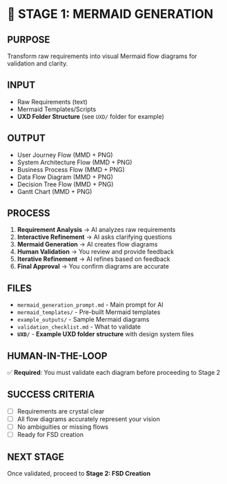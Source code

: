 # 🎯 STAGE 1: MERMAID GENERATION

## **PURPOSE**
Transform raw requirements into visual Mermaid flow diagrams for validation and clarity.

## **INPUT**
- Raw Requirements (text)
- Mermaid Templates/Scripts
- **UXD Folder Structure** (see `UXD/` folder for example)

## **OUTPUT**
- User Journey Flow (MMD + PNG)
- System Architecture Flow (MMD + PNG)
- Business Process Flow (MMD + PNG)
- Data Flow Diagram (MMD + PNG)
- Decision Tree Flow (MMD + PNG)
- Gantt Chart (MMD + PNG)

## **PROCESS**
1. **Requirement Analysis** → AI analyzes raw requirements
2. **Interactive Refinement** → AI asks clarifying questions
3. **Mermaid Generation** → AI creates flow diagrams
4. **Human Validation** → You review and provide feedback
5. **Iterative Refinement** → AI refines based on feedback
6. **Final Approval** → You confirm diagrams are accurate

## **FILES**
- `mermaid_generation_prompt.md` - Main prompt for AI
- `mermaid_templates/` - Pre-built Mermaid templates
- `example_outputs/` - Sample Mermaid diagrams
- `validation_checklist.md` - What to validate
- **`UXD/`** - **Example UXD folder structure** with design system files

## **HUMAN-IN-THE-LOOP**
✅ **Required**: You must validate each diagram before proceeding to Stage 2

## **SUCCESS CRITERIA**
- [ ] Requirements are crystal clear
- [ ] All flow diagrams accurately represent your vision
- [ ] No ambiguities or missing flows
- [ ] Ready for FSD creation

## **NEXT STAGE**
Once validated, proceed to **Stage 2: FSD Creation**
